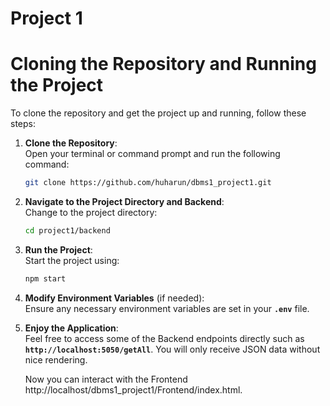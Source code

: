 # Project 1

# Cloning the Repository and Running the Project

To clone the repository and get the project up and running, follow these steps:

1. **Clone the Repository**:  
   Open your terminal or command prompt and run the following command:
   ```bash
   git clone https://github.com/huharun/dbms1_project1.git
   ```

2. **Navigate to the Project Directory and Backend**:  
   Change to the project directory:
   ```bash
   cd project1/backend
   ```

3. **Run the Project**:  
   Start the project using:
   ```bash
   npm start
   ```

4. **Modify Environment Variables** (if needed):  
   Ensure any necessary environment variables are set in your **`.env`** file.

5. **Enjoy the Application**:  
   Feel free to access some of the Backend endpoints directly such as **`http://localhost:5050/getAll`**. You will only receive JSON data without nice rendering.

   Now you can interact with the Frontend http://localhost/dbms1_project1/Frontend/index.html.


